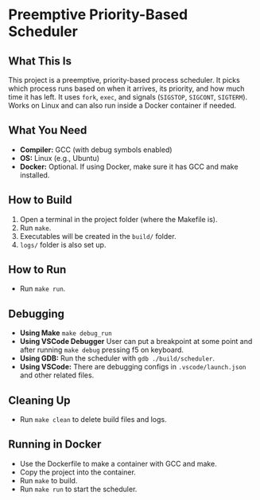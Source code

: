 # Preemptive Priority-Based Scheduler

## What This Is
This project is a preemptive, priority-based process scheduler. It picks which process runs based on when it arrives, its priority, and how much time it has left. It uses `fork`, `exec`, and signals (`SIGSTOP`, `SIGCONT`, `SIGTERM`). Works on Linux and can also run inside a Docker container if needed.

## What You Need
- **Compiler:** GCC (with debug symbols enabled)
- **OS:** Linux (e.g., Ubuntu)
- **Docker:** Optional. If using Docker, make sure it has GCC and make installed.

## How to Build
1. Open a terminal in the project folder (where the Makefile is).
2. Run `make`.
3. Executables will be created in the `build/` folder.
4. `logs/` folder is also set up.

## How to Run
- Run `make run`.

## Debugging
- **Using Make** `make debug_run`
- **Using VSCode Debugger** User can put a breakpoint at some point and after running `make debug` pressing f5 on keyboard. 
- **Using GDB:** Run the scheduler with `gdb ./build/scheduler`.
- **Using VSCode:** There are debugging configs in `.vscode/launch.json` and other related files.

## Cleaning Up
- Run `make clean` to delete build files and logs.

## Running in Docker
- Use the Dockerfile to make a container with GCC and make.
- Copy the project into the container.
- Run `make` to build.
- Run `make run` to start the scheduler.
